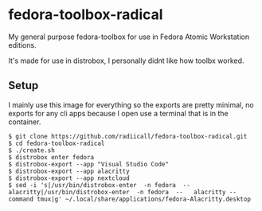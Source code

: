 # fedora-toolbox-radical
My general purpose fedora-toolbox for use in Fedora Atomic Workstation editions.

It's made for use in distrobox, I personally didnt like how toolbx worked.

## Setup
I mainly use this image for everything so the exports are pretty minimal, 
no exports for any cli apps because I open use a terminal that is in the container.

```
$ git clone https://github.com/radiicall/fedora-toolbox-radical.git
$ cd fedora-toolbox-radical
$ ./create.sh
$ distrobox enter fedora
$ distrobox-export --app "Visual Studio Code"
$ distrobox-export --app alacritty
$ distrobox-export --app nextcloud
$ sed -i 's|/usr/bin/distrobox-enter  -n fedora  --   alacritty|/usr/bin/distrobox-enter  -n fedora  --   alacritty --command tmux|g' ~/.local/share/applications/fedora-Alacritty.desktop
```
